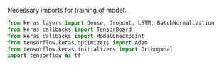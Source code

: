 
Necessary imports for training of model.

```py
from keras.layers import Dense, Dropout, LSTM, BatchNormalization
from keras.callbacks import TensorBoard
from keras.callbacks import ModelCheckpoint
from tensorflow.keras.optimizers import Adam
from tensorflow.keras.initializers import Orthogonal
import tensorflow as tf
```
